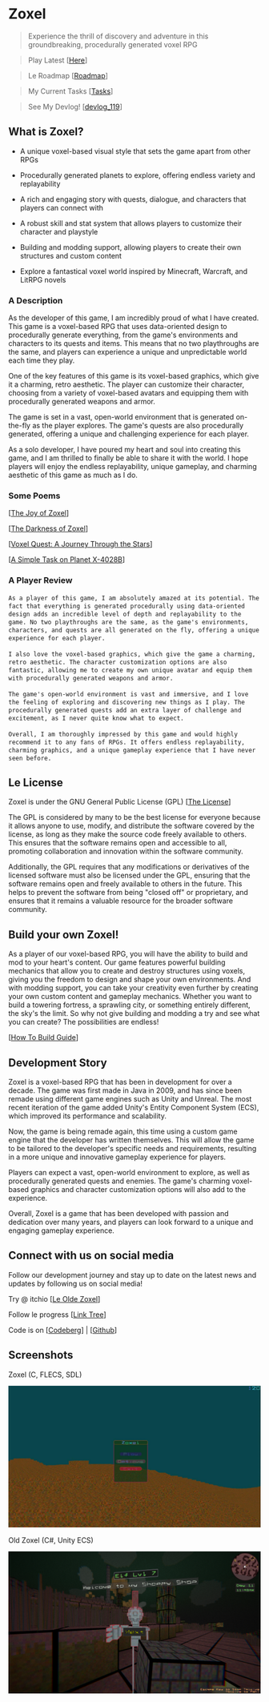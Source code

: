 # Zoxel

> Experience the thrill of discovery and adventure in this groundbreaking, procedurally generated voxel RPG

> Play Latest [[Here](https://deus369.github.io/zoxel/web/)]

> Le Roadmap [[Roadmap](documents/roadmapmd)]

> My Current Tasks [[Tasks](documents/todos/todo-main.md)]

> See My Devlog! [[devlog_119](https://www.youtube.com/watch?v=Yb5DiXVt1k0.mp4)]

## What is Zoxel?

- A unique voxel-based visual style that sets the game apart from other RPGs

- Procedurally generated planets to explore, offering endless variety and replayability

- A rich and engaging story with quests, dialogue, and characters that players can connect with

- A robust skill and stat system that allows players to customize their character and playstyle

- Building and modding support, allowing players to create their own structures and custom content

- Explore a fantastical voxel world inspired by Minecraft, Warcraft, and LitRPG novels

### A Description

As the developer of this game, I am incredibly proud of what I have created. This game is a voxel-based RPG that uses data-oriented design to procedurally generate everything, from the game's environments and characters to its quests and items. This means that no two playthroughs are the same, and players can experience a unique and unpredictable world each time they play.

One of the key features of this game is its voxel-based graphics, which give it a charming, retro aesthetic. The player can customize their character, choosing from a variety of voxel-based avatars and equipping them with procedurally generated weapons and armor.

The game is set in a vast, open-world environment that is generated on-the-fly as the player explores. The game's quests are also procedurally generated, offering a unique and challenging experience for each player.

As a solo developer, I have poured my heart and soul into creating this game, and I am thrilled to finally be able to share it with the world. I hope players will enjoy the endless replayability, unique gameplay, and charming aesthetic of this game as much as I do.

### Some Poems

[[The Joy of Zoxel](documents/poems/poem_0.md)]

[[The Darkness of Zoxel](documents/poems/poem_1.md)]

[[Voxel Quest: A Journey Through the Stars](documents/poems/poem_2.md)]

[[A Simple Task on Planet X-4028B](documents/poems/poem_3.md)]

### A Player Review

    As a player of this game, I am absolutely amazed at its potential. The fact that everything is generated procedurally using data-oriented design adds an incredible level of depth and replayability to the game. No two playthroughs are the same, as the game's environments, characters, and quests are all generated on the fly, offering a unique experience for each player.

    I also love the voxel-based graphics, which give the game a charming, retro aesthetic. The character customization options are also fantastic, allowing me to create my own unique avatar and equip them with procedurally generated weapons and armor.

    The game's open-world environment is vast and immersive, and I love the feeling of exploring and discovering new things as I play. The procedurally generated quests add an extra layer of challenge and excitement, as I never quite know what to expect.

    Overall, I am thoroughly impressed by this game and would highly recommend it to any fans of RPGs. It offers endless replayability, charming graphics, and a unique gameplay experience that I have never seen before.

## Le License

Zoxel is under the GNU General Public License (GPL) [[The License](license)]

The GPL is considered by many to be the best license for everyone because it allows anyone to use, modify, and distribute the software covered by the license, as long as they make the source code freely available to others. This ensures that the software remains open and accessible to all, promoting collaboration and innovation within the software community.

Additionally, the GPL requires that any modifications or derivatives of the licensed software must also be licensed under the GPL, ensuring that the software remains open and freely available to others in the future. This helps to prevent the software from being "closed off" or proprietary, and ensures that it remains a valuable resource for the broader software community.

## Build your own Zoxel!

As a player of our voxel-based RPG, you will have the ability to build and mod to your heart's content. Our game features powerful building mechanics that allow you to create and destroy structures using voxels, giving you the freedom to design and shape your own environments. And with modding support, you can take your creativity even further by creating your own custom content and gameplay mechanics. Whether you want to build a towering fortress, a sprawling city, or something entirely different, the sky's the limit. So why not give building and modding a try and see what you can create? The possibilities are endless!

[[How To Build Guide](documents/howtos/howto-build.md)]

## Development Story

Zoxel is a voxel-based RPG that has been in development for over a decade. The game was first made in Java in 2009, and has since been remade using different game engines such as Unity and Unreal. The most recent iteration of the game added Unity's Entity Component System (ECS), which improved its performance and scalability.

Now, the game is being remade again, this time using a custom game engine that the developer has written themselves. This will allow the game to be tailored to the developer's specific needs and requirements, resulting in a more unique and innovative gameplay experience for players.

Players can expect a vast, open-world environment to explore, as well as procedurally generated quests and enemies. The game's charming voxel-based graphics and character customization options will also add to the experience.

Overall, Zoxel is a game that has been developed with passion and dedication over many years, and players can look forward to a unique and engaging gameplay experience.

## Connect with us on social media

Follow our development journey and stay up to date on the latest news and updates by following us on social media!

Try @ itchio [[Le Olde Zoxel](https://deus0.itch.io/zoxel)]

Follow le progress [[Link Tree](https://linktr.ee/lorddeus)]

Code is on [[Codeberg](https://codeberg.org/deus/zoxel)] | [[Github](https://github.com/deus369/zoxel)]

## Screenshots

Zoxel (C, FLECS, SDL)

![Zoxel](/documents/screenshots/screenshot-67e5703e.jpg?raw=false "Zoxel")

Old Zoxel (C#, Unity ECS)

![Unity Zoxel](/documents/screenshots/KEyHna.png?raw=false "Old Zoxel")